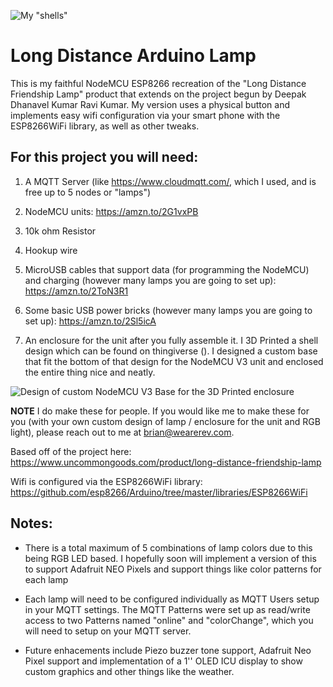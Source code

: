 ![My "shells"](https://i.imgur.com/4LNTElJ.jpg)

# Long Distance Arduino Lamp
This is my faithful NodeMCU ESP8266 recreation of the "Long Distance Friendship Lamp" product that extends on the project begun by Deepak Dhanavel Kumar Ravi Kumar. My version uses a physical button and implements easy wifi configuration via your smart phone with the ESP8266WiFi library, as well as other tweaks.

## For this project you will need:

1. A MQTT Server (like https://www.cloudmqtt.com/, which I used, and is free up to 5 nodes or "lamps")

2. NodeMCU units: https://amzn.to/2G1vxPB

3. 10k ohm Resistor

4. Hookup wire

5. MicroUSB cables that support data (for programming the NodeMCU) and charging (however many lamps you are going to set up): https://amzn.to/2ToN3R1

6. Some basic USB power bricks (however many lamps you are going to set up): https://amzn.to/2Sl5icA

7. An enclosure for the unit after you fully assemble it.  I 3D Printed a shell design which can be found on thingiverse (). I designed a custom base that fit the bottom of that design for the NodeMCU V3 unit and enclosed the entire thing nice and neatly.

![Design of custom NodeMCU V3 Base for the 3D Printed enclosure](https://i.imgur.com/BZfPDIP.png)

**NOTE** I do make these for people. If you would like me to make these for you (with your own custom design of lamp / enclosure for the unit and RGB light), please reach out to me at brian@wearerev.com.

Based off of the project here: https://www.uncommongoods.com/product/long-distance-friendship-lamp

Wifi is configured via the ESP8266WiFi library: https://github.com/esp8266/Arduino/tree/master/libraries/ESP8266WiFi


## Notes:

- There is a total maximum of 5 combinations of lamp colors due to this being RGB LED based. I hopefully soon will implement a version of this to support Adafruit NEO Pixels and support things like color patterns for each lamp

- Each lamp will need to be configured individually as MQTT Users setup in your MQTT settings.  The MQTT Patterns were set up as read/write access to two Patterns named "online" and "colorChange", which you will need to setup on your MQTT server.

- Future enhacements include Piezo buzzer tone support, Adafruit Neo Pixel support and implementation of a 1'' OLED ICU display to show custom graphics and other things like the weather.
